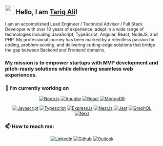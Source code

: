 ## <img src="https://media.giphy.com/media/hvRJCLFzcasrR4ia7z/giphy.gif" width="30px" /> Hello, I am [Tariq Ali]([http://muhammadawaisshaikh.com](https://www.linkedin.com/in/tariq-ali-developer/))!

I am an accomplished Lead Engineer / Technical Advisor / Full Stack Developer with over 10 years of experience, adept in a wide range of technologies including JavaScript, TypeScript, Angular, React, NodeJS, and PHP. My professional journey has been marked by a relentless passion for coding, problem-solving, and delivering cutting-edge solutions that bridge the gap between Backend and Frontend domains.

### My mission is to empower startups with MVP development and pitch-ready solutions while delivering seamless web experiences.

### 🔭 I’m currently working on

<p align="center"> 
  <a href="#"><img alt="Node.js" src="https://img.shields.io/badge/Node-20232a.svg?logo=node.js"></a>
  <a href="#"><img alt="Anuglar" src="https://img.shields.io/badge/Angular-20232a.svg?logo=angular&logoColor=white&color=DD0031"></a>
   <a href="#"><img alt="React" src="https://img.shields.io/badge/React-20232a.svg?logo=react&logoColor=%2361DAFB"></a>
   <a href="#"><img alt="MongoDB" src="https://img.shields.io/badge/Mongo-20232a.svg?logo=mongodb"></a>
    
</p>
<p align="center">
  <a href="#"><img alt="Javascript" src="https://img.shields.io/badge/Javascript-20232a.svg?logo=javascript"></a>
  <a href="#"><img alt="Typescript" src="https://img.shields.io/badge/Typescript-20232a.svg?logo=typescript&color=white"></a>
  <a href="#"><img alt="Express.js" src="https://img.shields.io/badge/Express.js-404d59.svg?logo=express&logoColor=white"></a>
    <a href="#"><img alt="NestJs" src="https://img.shields.io/badge/Nest-20232a.svg?logo=nestjs&color=DD0031"></a>
    <a href="#"><img alt="Jest" src="https://custom-icon-badges.demolab.com/badge/Jest-ff3c0c.svg?logo=jest"></a>
    <a href="#"><img alt="GraphQL" src="https://img.shields.io/badge/GraphQL-fff.svg?logo=graphql&logoColor=e10098"></a>
     <a href="#"><img alt="Next" src="https://img.shields.io/badge/NextJs-000000.svg?logo=Next.Js&logoColor=white"></a>  
</p>

### 📫 How to reach me:

<p align="center">
<a  href="https://www.linkedin.com/in/tariq-ali-developer" target="_blank"><img alt="LinkedIn" src="https://img.shields.io/badge/linkedin%20-%230077B5.svg?&style=for-the-badge&logo=linkedin&logoColor=white" /></a>
<a href="https://github.com/tariqwebstar" target="_blank"><img alt="Github" src="https://img.shields.io/badge/GitHub-100000?style=for-the-badge&logo=github&logoColor=white"/></a>
<a href="mailto:tariq_ali786@hotmail.com"><img alt="Outlook" src="https://img.shields.io/badge/Outlook-100000?style=for-the-badge&logo=microsoftoutlook&color=0F6CBD" />

</p>

<!--
**tariqwebstar/tariqwebstar** is a ✨ _special_ ✨ repository because its `README.md` (this file) appears on your GitHub profile.

Here are some ideas to get you started:

- 🔭 I’m currently working on ...
- 🌱 I’m currently learning ...
- 👯 I’m looking to collaborate on ...
- 🤔 I’m looking for help with ...
- 💬 Ask me about ...
- 📫 How to reach me: ...
- 😄 Pronouns: ...
- ⚡ Fun fact: ...
-->
